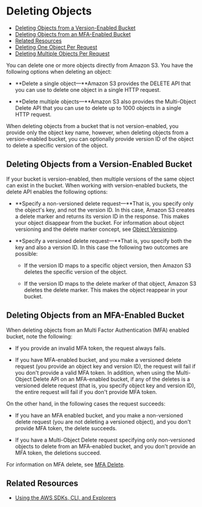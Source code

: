 # Deleting Objects<a name="DeletingObjects"></a>


+ [Deleting Objects from a Version\-Enabled Bucket](#DeletingObjectsfromaVersion-EnabledBucket)
+ [Deleting Objects from an MFA\-Enabled Bucket](#DeletingObjectsfromanMFA-EnabledBucket)
+ [Related Resources](#RelatedResources001)
+ [Deleting One Object Per Request](DeletingOneObject.md)
+ [Deleting Multiple Objects Per Request](DeletingMultipleObjects.md)

 You can delete one or more objects directly from Amazon S3\. You have the following options when deleting an object: 

+ **Delete a single object—**Amazon S3 provides the DELETE API that you can use to delete one object in a single HTTP request\. 

+ **Delete multiple objects—**Amazon S3 also provides the Multi\-Object Delete API that you can use to delete up to 1000 objects in a single HTTP request\. 

When deleting objects from a bucket that is not version\-enabled, you provide only the object key name, however, when deleting objects from a version\-enabled bucket, you can optionally provide version ID of the object to delete a specific version of the object\. 

## Deleting Objects from a Version\-Enabled Bucket<a name="DeletingObjectsfromaVersion-EnabledBucket"></a>

If your bucket is version\-enabled, then multiple versions of the same object can exist in the bucket\. When working with version\-enabled buckets, the delete API enables the following options:

+ **Specify a non\-versioned delete request—**That is, you specify only the object's key, and not the version ID\. In this case, Amazon S3 creates a delete marker and returns its version ID in the response\. This makes your object disappear from the bucket\. For information about object versioning and the delete marker concept, see [Object Versioning](ObjectVersioning.md)\.

+ **Specify a versioned delete request—**That is, you specify both the key and also a version ID\. In this case the following two outcomes are possible:

  + If the version ID maps to a specific object version, then Amazon S3 deletes the specific version of the object\.

  + If the version ID maps to the delete marker of that object, Amazon S3 deletes the delete marker\. This makes the object reappear in your bucket\. 

## Deleting Objects from an MFA\-Enabled Bucket<a name="DeletingObjectsfromanMFA-EnabledBucket"></a>

When deleting objects from an Multi Factor Authentication \(MFA\) enabled bucket, note the following:

+ If you provide an invalid MFA token, the request always fails\.

+ If you have MFA\-enabled bucket, and you make a versioned delete request \(you provide an object key and version ID\), the request will fail if you don't provide a valid MFA token\. In addition, when using the Multi\-Object Delete API on an MFA\-enabled bucket, if any of the deletes is a versioned delete request \(that is, you specify object key and version ID\), the entire request will fail if you don't provide MFA token\. 

On the other hand, in the following cases the request succeeds:

+ If you have an MFA enabled bucket, and you make a non\-versioned delete request \(you are not deleting a versioned object\),  and you don't provide MFA token, the delete succeeds\. 

+ If you have a Multi\-Object Delete request specifying only non\-versioned objects to delete from an MFA\-enabled bucket,  and you don't provide an MFA token, the deletions succeed\.

For information on MFA delete, see [MFA Delete](Versioning.md#MultiFactorAuthenticationDelete)\.

## Related Resources<a name="RelatedResources001"></a>

+ [Using the AWS SDKs, CLI, and Explorers](UsingAWSSDK.md)